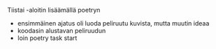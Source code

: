 Tiistai
-aloitin lisäämällä poetryn
- ensimmäinen ajatus oli luoda peliruutu kuvista, mutta muutin ideaa
- koodasin alustavan peliruudun
- loin poetry task start

